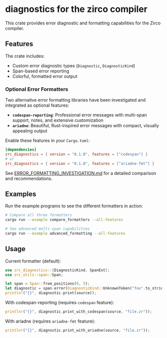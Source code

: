 # diagnostics for the zirco compiler

This crate provides error diagnostic and formatting capabilities for the Zirco compiler.

## Features

The crate includes:
- Custom error diagnostic types (`Diagnostic`, `DiagnosticKind`)
- Span-based error reporting
- Colorful, formatted error output

### Optional Error Formatters

Two alternative error formatting libraries have been investigated and integrated as optional features:

- **`codespan-reporting`**: Professional error messages with multi-span support, notes, and extensive customization
- **`ariadne`**: Beautiful, Rust-inspired error messages with compact, visually appealing output

Enable these features in your `Cargo.toml`:

```toml
[dependencies]
zrc_diagnostics = { version = "0.1.0", features = ["codespan"] }
# or
zrc_diagnostics = { version = "0.1.0", features = ["ariadne-fmt"] }
```

See [ERROR_FORMATTING_INVESTIGATION.md](./ERROR_FORMATTING_INVESTIGATION.md) for a detailed comparison and recommendations.

## Examples

Run the example programs to see the different formatters in action:

```bash
# Compare all three formatters
cargo run --example compare_formatters --all-features

# See advanced multi-span capabilities
cargo run --example advanced_formatting --all-features
```

## Usage

Current formatter (default):
```rust
use zrc_diagnostics::{DiagnosticKind, SpanExt};
use zrc_utils::span::Span;

let span = Span::from_positions(0, 5);
let diagnostic = span.error(DiagnosticKind::UnknownToken("foo".to_string()));
println!("{}", diagnostic.print(source));
```

With codespan-reporting (requires `codespan` feature):
```rust
println!("{}", diagnostic.print_with_codespan(source, "file.zr"));
```

With ariadne (requires `ariadne-fmt` feature):
```rust
println!("{}", diagnostic.print_with_ariadne(source, "file.zr"));
```
